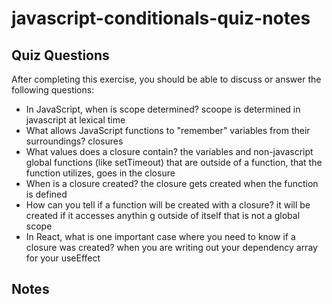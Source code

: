 # javascript-conditionals-quiz-notes

## Quiz Questions

After completing this exercise, you should be able to discuss or answer the following questions:

- In JavaScript, when is scope determined?
  scoope is determined in javascript at lexical time
- What allows JavaScript functions to "remember" variables from their surroundings?
  closures
- What values does a closure contain?
  the variables and non-javascript global functions (like setTimeout) that are outside of a function, that the function utilizes, goes in the closure
- When is a closure created?
  the closure gets created when the function is defined
- How can you tell if a function will be created with a closure?
  it will be created if it accesses anythin g outside of itself that is not a global scope
- In React, what is one important case where you need to know if a closure was created?
  when you are writing out your dependency array for your useEffect

## Notes
